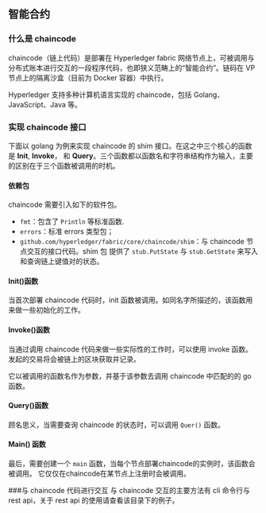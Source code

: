 ## 智能合约

### 什么是 chaincode
chaincode（链上代码）是部署在 Hyperledger fabric 网络节点上，可被调用与分布式账本进行交互的一段程序代码，也即狭义范畴上的“智能合约”。链码在 VP 节点上的隔离沙盒（目前为 Docker 容器）中执行。

Hyperledger 支持多种计算机语言实现的 chaincode，包括 Golang、JavaScript、Java 等。

### 实现 chaincode 接口
下面以 golang 为例来实现 chaincode 的 shim 接口。在这之中三个核心的函数是 **Init**, **Invoke**， 和 **Query**。三个函数都以函数名和字符串结构作为输入，主要的区别在于三个函数被调用的时机。

#### 依赖包

chaincode 需要引入如下的软件包。

* `fmt`：包含了 `Println` 等标准函数.
* `errors`：标准 errors 类型包；
* `github.com/hyperledger/fabric/core/chaincode/shim`：与 chaincode 节点交互的接口代码。shim 包 提供了 `stub.PutState` 与 `stub.GetState` 来写入和查询链上键值对的状态。

#### Init()函数
当首次部署 chaincode 代码时，init 函数被调用。如同名字所描述的，该函数用来做一些初始化的工作。

#### Invoke()函数
当通过调用 chaincode 代码来做一些实际性的工作时，可以使用 invoke 函数。发起的交易将会被链上的区块获取并记录。

它以被调用的函数名作为参数，并基于该参数去调用 chaincode 中匹配的的 go 函数。

#### Query()函数
顾名思义，当需要查询 chaincode 的状态时，可以调用 `Quer()` 函数。

#### Main() 函数
最后，需要创建一个 `main` 函数，当每个节点部署chaincode的实例时，该函数会被调用。
它仅仅在chaincode在某节点上注册时会被调用。


###与 chaincode 代码进行交互
与 chaincode 交互的主要方法有 cli 命令行与 rest api，关于 rest api 的使用请查看该目录下的例子。
